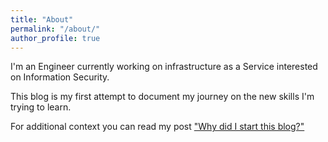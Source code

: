 ```yaml
---
title: "About"
permalink: "/about/"
author_profile: true
---
```

I'm an Engineer currently working on infrastructure as a Service interested on Information Security.

This blog is my first attempt to document my journey on the new skills I'm trying to learn.

For additional context you can read my post ["Why did I start this blog?"](https://francisco-paulino.github.io/firstpost/)
